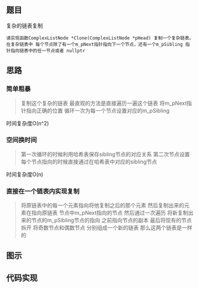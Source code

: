 ## 题目

复杂的链表复制

```
请实现函数ComplexListNode *Clone(ComplexListNode *pHead) 复制一个复杂链表。
在复杂链表中 每个节点除了有一个m_pNext指针指向下一个节点，还有一个m_pSibling 指针指向链表中的任一节点或者 nullptr
```


## 思路 

### 简单粗暴

> 复制这个复杂的链表 最直观的方法是直接遍历一遍这个链表 将m_pNext指针指向正确的位置
> 循环一次为每一个节点设置对应的m_pSibling

时间复杂度O(n^2)

### 空间换时间

>第一次循环的时候利用哈希表保存sibling节点的对应关系
>第二次节点设置每个节点指向的时候直接通过在哈希表中对应的sibling节点

时间复杂度O(n)


### 直接在一个链表内实现复制

> 将原链表中的每一个元素指向将他复制之后的那个元素 然后复制出来的元素在指向原链表
  节点中m_pNext指向的节点
> 然后通过一次遍历 将新复制出来的节点的m_pSibling节点的指向 之前指向节点的副本
> 最后将现有的节点拆开 将奇数节点和偶数节点 分别组成一个新的链表 那么这两个链表是一样的

## 图示


## 代码实现


